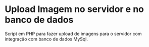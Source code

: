 # Upload Imagem no servidor e no banco de dados

Script em PHP para fazer upload de imagens para o servidor com integração com banco de dados MySql.
